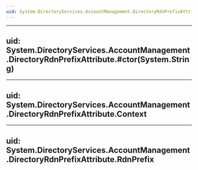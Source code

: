 ```yaml
---
uid: System.DirectoryServices.AccountManagement.DirectoryRdnPrefixAttribute
---
```


---
uid: System.DirectoryServices.AccountManagement.DirectoryRdnPrefixAttribute.#ctor(System.String)
---

---
uid: System.DirectoryServices.AccountManagement.DirectoryRdnPrefixAttribute.Context
---

---
uid: System.DirectoryServices.AccountManagement.DirectoryRdnPrefixAttribute.RdnPrefix
---
